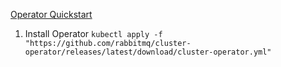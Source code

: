 [Operator Quickstart](https://www.rabbitmq.com/kubernetes/operator/quickstart-operator.html)

1. Install Operator `kubectl apply -f "https://github.com/rabbitmq/cluster-operator/releases/latest/download/cluster-operator.yml"`